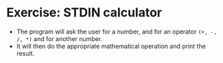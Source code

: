 # Exercise: STDIN calculator

* The program will ask the user for a number, and for an operator `(+, -, /, *)` and for another number.
* It will then do the appropriate mathematical operation and print the result.



